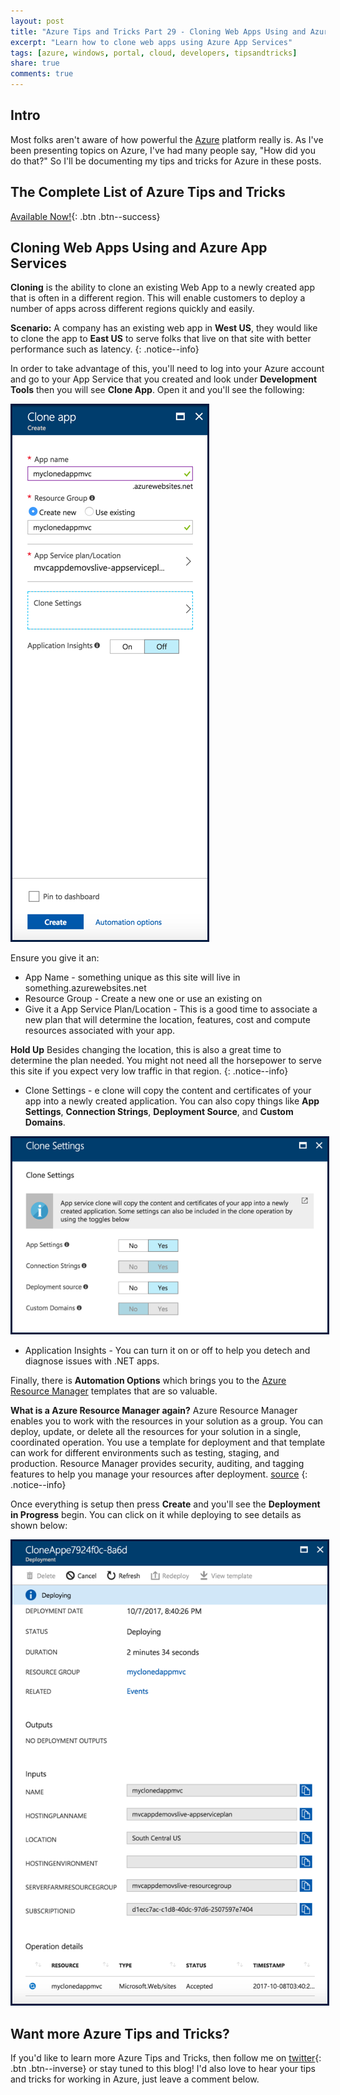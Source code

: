 ```yaml
---
layout: post
title: "Azure Tips and Tricks Part 29 - Cloning Web Apps Using and Azure App Services"
excerpt: "Learn how to clone web apps using Azure App Services"
tags: [azure, windows, portal, cloud, developers, tipsandtricks]
share: true
comments: true
---
```


## Intro

Most folks aren't aware of how powerful the [Azure](http://www.azure.com) platform really is. As I've been presenting topics on Azure, I've had many people say, "How did you do that?" So I'll be documenting my tips and tricks for Azure in these posts.

## The Complete List of Azure Tips and Tricks

[Available Now!](https://michaelcrump.net/azure-tips-and-tricks-complete-list/){: .btn .btn--success} 

## Cloning Web Apps Using and Azure App Services

**Cloning** is the ability to clone an existing Web App to a newly created app that is often in a different region. This will enable customers to deploy a number of apps across different regions quickly and easily. 

**Scenario:** A company has an existing web app in **West US**, they would like to clone the app to **East US** to serve folks that live on that site with better performance such as latency. 
{: .notice--info}

In order to take advantage of this, you'll need to log into your Azure account and go to your App Service that you created and look under **Development Tools** then you will see **Clone App**. Open it and you'll see the following: 

<img style="border:3px solid #021a40" src="/files/cloneazure1.png">

Ensure you give it an:

* App Name - something unique as this site will live in something.azurewebsites.net
* Resource Group - Create a new one or use an existing on
* Give it a App Service Plan/Location - This is a good time to associate a new plan that will determine the location, features, cost and compute resources associated with your app.

**Hold Up** Besides changing the location, this is also a great time to determine the plan needed. You might not need all the horsepower to serve this site if you expect very low traffic in that region. 
{: .notice--info}

* Clone Settings - e clone will copy the content and certificates of your app into a newly created application. You can also copy things like **App Settings**, **Connection Strings**, **Deployment Source**, and **Custom Domains**. 

<img style="border:3px solid #021a40" src="/files/cloneazure2.png">

* Application Insights - You can turn it on or off to help you detech and diagnose issues with .NET apps. 

Finally, there is **Automation Options** which brings you to the [Azure Resource Manager](https://docs.microsoft.com/en-us/azure/azure-resource-manager/resource-group-template-deploy) templates that are so valuable.

**What is a Azure Resource Manager again?** Azure Resource Manager enables you to work with the resources in your solution as a group. You can deploy, update, or delete all the resources for your solution in a single, coordinated operation. You use a template for deployment and that template can work for different environments such as testing, staging, and production. Resource Manager provides security, auditing, and tagging features to help you manage your resources after deployment. [source](https://docs.microsoft.com/en-us/azure/azure-resource-manager/resource-group-overview)
{: .notice--info}

Once everything is setup then press **Create** and you'll see the **Deployment in Progress** begin. You can click on it while deploying to see details as shown below: 

<img style="border:3px solid #021a40" src="/files/cloneazure3.png">

## Want more Azure Tips and Tricks?

If you'd like to learn more Azure Tips and Tricks, then follow me on [twitter](http://twitter.com/mbcrump){: .btn .btn--inverse} or stay tuned to this blog! I'd also love to hear your tips and tricks for working in Azure, just leave a comment below. 